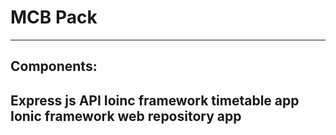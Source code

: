 # MCB Pack
---------------
Components:
---------------
Express js API
Ioinc framework timetable app
Ionic framework web repository app
---------------
